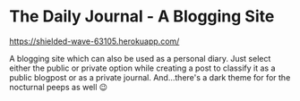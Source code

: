 # The Daily Journal - A Blogging Site

https://shielded-wave-63105.herokuapp.com/

A blogging site which can also be used as a personal diary.
Just select either the public or private option while creating a post to classify it as a public blogpost or as a private journal.
And...there's a dark theme for for the nocturnal peeps as well 😉 
